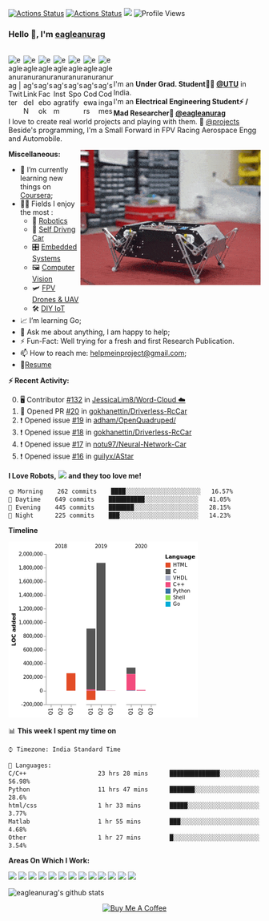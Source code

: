 [![Actions Status](https://github.com/guilyx/guilyx/workflows/wakatime-stats/badge.svg)]()
[![Actions Status](https://github.com/guilyx/guilyx/workflows/update-gh-activity/badge.svg)]()
![](https://visitor-badge.glitch.me/badge?page_id=guilyx.guilyx)
![Profile Views](http://img.shields.io/badge/Profile%20Views-628-blue)

### Hello 👋, I'm [eagleanurag](https://eagleanurag.github.io) 

<br/>
<a href="https://twitter.com/eagleanurag">
  <img align="left" alt="eagleanurag | Twitter" width="30px" src="https://image.flaticon.com/icons/svg/2111/2111703.svg" />
</a>
<a href="https://www.linkedin.com/in/eagleanurag">
  <img align="left" alt="eagleanurag's LinkdeIN" width="30px" src="https://image.flaticon.com/icons/svg/2111/2111465.svg" />
</a>
<a href="https://www.facebook.com/eagleanurag">
  <img align="left" alt="eagleanurag's Facebook" width="30px" src="https://image.flaticon.com/icons/svg/2111/2111342.svg" />
</a>
<a href="https://www.instagram.com/eagleanurag">
  <img align="left" alt="eagleanurag's Instagram" width="30px" src="https://image.flaticon.com/icons/svg/2111/2111421.svg" />
</a>
<a href="https://open.spotify.com/user/11147618695?si=zZFn6uAGRLyoU02lsG50GA">
  <img align="left" alt="eagleanurag's Spotify" width="30px" src="https://image.flaticon.com/icons/svg/2111/2111627.svg" />
</a>
<a href="https://www.codewars.com/users/eagleanurag">
  <img align="left" alt="eagleanurag's Codewars" width="30px" src="https://image.flaticon.com/icons/svg/993/993515.svg" />
</a>
<a href="https://www.codingame.com/profile/452b06c872f9773a58e7abff97b738a98661992">
  <img align="left" alt="eagleanurag's Codingames" width="30px" src="https://image.flaticon.com/icons/svg/2010/2010522.svg" />
</a> <br /> <br />

I'm an **Under Grad. Student👨‍🎓 [@UTU](https://uktech.ac.in/)** in India. <br />
I'm an **Electrical Engineering Student⚡ / Mad Researcher🤿 [@eagleanurag](https://www.eagleanurag.blogspot.com)**  <br />
I love to create real world projects and playing with them.  📢 [@projects](https://instagram.com/eagleanurag)  <br />
Beside's programming, I'm a Small Forward in FPV Racing Aerospace Engg and Automobile. <br />

  <img align="right" alt="GIF" src="https://raw.githubusercontent.com/eagleanurag/eagleanurag/master/img/doggo%20jumps.gif" />
  
**Miscellaneous:**

- 📖 I’m currently learning new things on [Coursera](https://www.coursera.org);
- 🤹🏽 Fields I enjoy the most :
  - 🤖 [Robotics](https://coursera.org/share/a237c8f82d157c1a3c5cd601e1da855f) 
  - 🚜 [Self Drivng Car](https://coursera.org/share/402fe3487673e5484084007a7bb66602)
  - 🎛  [Embedded Systems](https://coursera.org/share/d6b710bd5043dc3297f2f40473d0d4e1)
  - 🖼 [Computer Vision](https://coursera.org/share/60f858b3923d6089999b77303599f758)
  - 🛩️ [FPV Drones & UAV]()
  - 🛠 [DIY IoT](https://coursera.org/share/6db505a2616af40dca190c56600b7e13)
- 📈 I’m learning Go;
- 💬 Ask me about anything, I am happy to help;
- ⚡️ Fun-Fact: Well trying for a fresh and first Research Publication.
- 📫 How to reach me: <helpmeinproject@gmail.com>;
- 📝[Resume](https://github.com/eagleanurag/eagleanurag.github.io/raw/master/res/resume_jan20_eng.pdf)

**:zap: Recent Activity:**

<!--START_SECTION:activity-->
0. 🖥️ Contributor [#132](https://github.com/JessicaLim8/JessicaLim8/issues/132) in [JessicaLim8/Word-Cloud ☁️](https://github.com/JessicaLim8/JessicaLim8)
1. 💪 Opened PR [#20](https://github.com/gokhanettin/driverless-rccar/pull/12) in [gokhanettin/Driverless-RcCar](https://github.com/gokhanettin/driverless-rccar/)
2. ❗️ Opened issue [#19](https://github.com/adham-elarabawy/OpenQuadruped/issues/2) in [adham/OpenQuadruped/](https://github.com/adham-elarabawy/OpenQuadruped/)
3. ❗️ Opened issue [#18](https://github.com/gokhanettin/driverless-rccar/issues/13) in [gokhanettin/Driverless-RcCar](https://github.com/gokhanettin/driverless-rccar/)
4. ❗️ Opened issue [#17](https://github.com/notu97/Neural-Network-Car/issues/1) in [notu97/Neural-Network-Car](https://github.com/notu97/Neural-Network-Car/)
5. ❗️ Opened issue [#16](https://github.com//guilyx/AStar/issues/16) in [guilyx/AStar](https://github.com//guilyx/AStar)
<!--END_SECTION:activity-->


<!--START_SECTION:waka-->
**I Love Robots,** <code><img height="35" src="https://image.flaticon.com/icons/png/512/35/35486.png"></code> **and they too love me!**

```text
🌞 Morning    262 commits    ████░░░░░░░░░░░░░░░░░░░░░   16.57% 
🌆 Daytime    649 commits    ██████████░░░░░░░░░░░░░░░   41.05% 
🌃 Evening    445 commits    ███████░░░░░░░░░░░░░░░░░░   28.15% 
🌙 Night      225 commits    ███░░░░░░░░░░░░░░░░░░░░░░   14.23%

```

**Timeline**

![Chart not found](https://github.com/eagleanurag/eagleanurag/blob/master/img/bar_graph.png) 
<!--END_SECTION:waka-->



📊 **This week I spent my time on** 

```text
⌚︎ Timezone: India Standard Time

💬 Languages: 
C/C++                    23 hrs 28 mins      ██████████████░░░░░░░░░░░   56.98% 
Python                   11 hrs 47 mins      ███████░░░░░░░░░░░░░░░░░░   28.6%
html/css                 1 hr 33 mins        █████░░░░░░░░░░░░░░░░░░░░   3.77%
Matlab                   1 hr 55 mins        ███░░░░░░░░░░░░░░░░░░░░░░   4.68% 
Other                    1 hr 27 mins        █░░░░░░░░░░░░░░░░░░░░░░░░   3.54%

```

**Areas On Which I Work:**  

<code><img height="50" src="https://image.flaticon.com/icons/svg/1596/1596639.svg"></code>
<code><img height="50" src="https://image.flaticon.com/icons/svg/944/944179.svg"></code>
<code><img height="50" src="https://image.flaticon.com/icons/svg/2942/2942156.svg"></code>
<code><img height="50" src="https://image.flaticon.com/icons/svg/2235/2235061.svg"></code>
<code><img height="50" src="https://image.flaticon.com/icons/svg/3003/3003696.svg"></code>
<code><img height="50" src="https://image.flaticon.com/icons/svg/2885/2885535.svg"></code>
<code><img height="50" src="https://image.flaticon.com/icons/svg/3056/3056301.svg"></code>
<code><img height="50" src="https://image.flaticon.com/icons/svg/1680/1680899.svg"></code>
<code><img height="50" src="https://image.flaticon.com/icons/svg/3118/3118399.svg"></code>
<code><img height="50" src="https://cdn.icon-icons.com/icons2/1508/PNG/512/matlab_104289.png"></code>
<code><img height="50" src="https://image.flaticon.com/icons/svg/1628/1628182.svg"></code>
<code><img height="50" src="https://image.flaticon.com/icons/png/512/2085/2085061.png"></code>
<code><img height="50" src="https://image.flaticon.com/icons/svg/2535/2535543.svg"></code>



![eagleanurag's github stats](https://github-readme-stats.vercel.app/api?username=eagleanurag&show_icons=true&hide_border=true)

<p align="center">
<a href="https://www.buymeacoffee.com/eagleanurag" target="_blank"><img src="https://cdn.buymeacoffee.com/buttons/default-red.png" alt="Buy Me A Coffee" height="40" width="170" ></a>
</p>
